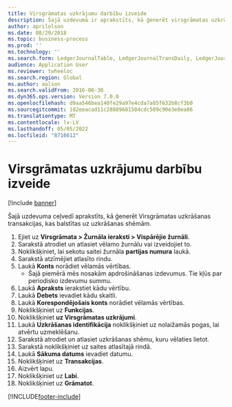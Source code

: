 ```yaml
---
title: Virsgrāmatas uzkrājumu darbību izveide
description: Šajā uzdevumā ir aprakstīts, kā ģenerēt virsgrāmatas uzkrājuma transakcijas, kuras nosaka uzkrāšanas shēmas.
author: aprilolson
ms.date: 08/29/2018
ms.topic: business-process
ms.prod: ''
ms.technology: ''
ms.search.form: LedgerJournalTable, LedgerJournalTransDaily, LedgerJournalTransAccrual, LedgerJournalTransAccrualTrans
audience: Application User
ms.reviewer: twheeloc
ms.search.region: Global
ms.author: aolson
ms.search.validFrom: 2016-06-30
ms.dyn365.ops.version: Version 7.0.0
ms.openlocfilehash: d9aa546bea140fe29a97e4cda7a85f632b8cf3b0
ms.sourcegitcommit: 1d2eeacad11c28889681504cdc509c90e3e8ea86
ms.translationtype: MT
ms.contentlocale: lv-LV
ms.lasthandoff: 05/05/2022
ms.locfileid: "8716612"
---
```

# <a name="create-ledger-accrual-transactions"></a>Virsgrāmatas uzkrājumu darbību izveide

[!include [banner](../../includes/banner.md)]

Šajā uzdevuma ceļvedī aprakstīts, kā ģenerēt Virsgrāmatas uzkrāšanas transakcijas, kas balstītas uz uzkrāšanas shēmām.

1. Ejiet uz **Virsgrāmata > Žurnāla ieraksti > Vispārējie žurnāli**.
2. Sarakstā atrodiet un atlasiet vēlamo žurnālu vai izveidojiet to.
3. Noklikšķiniet, lai sekotu saitei žurnāla **partijas numura** laukā.
4. Sarakstā atzīmējiet atlasīto rindu.
5. Laukā **Konts** norādiet vēlamās vērtības.
    * Šajā piemērā mēs nosakām apdrošināšanas izdevumus. Tie kļūs par periodisko izdevumu summu.  
6. Laukā **Apraksts** ierakstiet kādu vērtību.
7. Laukā **Debets** ievadiet kādu skaitli.
8. Laukā **Korespondējošais konts** norādiet vēlamās vērtības.
9. Noklikšķiniet uz **Funkcijas**.
10. Noklikšķiniet **uz Virsgrāmatas uzkrājumi**.
11. Laukā **Uzkrāšanas identifikācija** noklikšķiniet uz nolaižamās pogas, lai atvērtu uzmeklēšanu.
12. Sarakstā atrodiet un atlasiet uzkrāšanas shēmu, kuru vēlaties lietot.
13. Sarakstā noklikšķiniet uz saites atlasītajā rindā.
14. Laukā **Sākuma datums** ievadiet datumu.
15. Noklikšķiniet uz **Transakcijas**.
16. Aizvērt lapu.
17. Noklikšķiniet uz **Labi**.
18. Noklikšķiniet uz **Grāmatot**.



[!INCLUDE[footer-include](../../../includes/footer-banner.md)]

